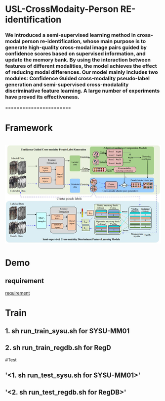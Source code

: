 # USL-CrossModaity-Person RE-identification
### We introduced a semi-supervised learning method in cross-modal person re-identification, whose main purpose is to generate high-quality cross-modal image pairs guided by confidence scores based on supervised information, and update the memory bank. By using the interaction between features of different modalities, the model achieves the effect of reducing modal differences. Our model mainly includes two modules: Confidence Guided cross-modality pseudo-label generation and semi-supervised cross-modalality discriminative feature learning. A large number of experiments have proved its effectiveness.
=======================
# Framework
![fig.JPEG](./fig1.JPEG)
=======================
# Demo
## requirement
[requirement](./requirement.txt)
# Train
## 1. sh run_train_sysu.sh for SYSU-MM01  
## 2. sh run_train_regdb.sh for RegD

#Test 
## '<1. sh run_test_sysu.sh for SYSU-MM01>'
## '<2. sh run_test_regdb.sh for RegDB>'

